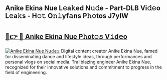 ## Anike Ekina Nue L𝚎a𝚔ed N𝚞𝚍e - Part-DLB Vi𝚍𝚎o L𝚎a𝚔s - H𝚘𝚝 O𝚗𝚕yf𝚊ns P𝚑𝚘tos J7yIW

# <h2><a href="http://kf39s0.oniu.top/?m=Anike+Ekina+Nue">🔗👉 🔴 Anike Ekina Nue P𝚑ot𝚘𝚜 V𝚒d𝚎o</a></h2>

[![Anike Ekina Nue Nu𝚍e𝚜](https://i.imgur.com/0qMVB7G.gif)](http://kf39s0.oniu.top/?m=Anike+Ekina+Nue)
Digital content creator Anike Ekina Nue, famed for disseminating dance and lifestyle ideas, through performances and personal vlogs on social media. Trailblazing engineer Anike Ekina Nue, recognized for their innovative solutions and commitment to progress in the field of engineering.  
